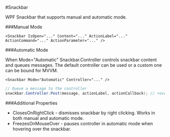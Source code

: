 #Snackbar

WPF Snackbar that supports manual and automatic mode.

###Manual Mode

```xaml
<Snackbar IsOpen="..." Content="..." ActionLabel="..." ActionCommand="..." ActionParameter="..." />
```

###Automatic Mode

When Mode="Automatic" Snackbar.Controller controls snackbar content and queues messages.
The default controller can be used or a custom one can be bound for MVVM. 

```xaml
<Snackbar Mode="Automatic" Controller="..." />
```
```c#
// Queue a message to the controller
snackbar.Controller.Post(message, actionLabel, actionCallback); // +overloads
```

###Additional Properties
* ClosesOnRightClick - dismisses snackbar by right clicking. Works in both manual and automatic mode.
* FreezesOnMouseOver - pauses controller in automatic mode when hovering over the snackbar.
